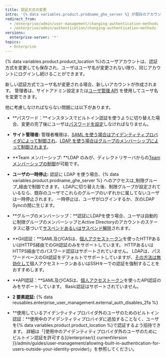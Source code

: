 ```yaml
---
title: 認証方式の変更
intro: '{% data variables.product.prodname_ghe_server %} が既存のアカウントを認証する方法は、いつでも変更できます。'
redirect_from:
  - /enterprise/admin/user-management/changing-authentication-methods
  - /enterprise/admin/authentication/changing-authentication-methods
versions:
  enterprise-server: '*'
topics:
  - Enterprise
---
```


{% data variables.product.product_location %}のユーザアカウントは、認証方式を変更しても保存され、ユーザはユーザ名が変更されない限り、同じアカウントにログインし続けることができます。

新しい認証方式でユーザ名が変更される場合、新しいアカウントが作成されます。 管理者は、サイトアドミン設定または[ユーザ管理 API](/rest/reference/enterprise-admin#update-the-username-for-a-user) を使用してユーザ名を変更できます。

他に考慮しなければならない問題には以下があります。

* **パスワード：**インスタンスでビルトイン認証を使うように切り替えた場合、変更の完了後にユーザは[パスワードを設定](/enterprise/user/articles/how-can-i-reset-my-password/)しなければなりません。

* **サイト管理者:** 管理者権限は、[SAML を使う場合はアイデンティティプロバイダによって制御され](/enterprise/admin/guides/user-management/using-saml/#saml-attributes)、[LDAP を使う場合はグループのメンバーシップによって制御されます](/enterprise/admin/authentication/using-ldap#configuring-ldap-with-your-github-enterprise-server-instance)。

* **Team メンバーシップ: **LDAP のみが、ディレクトリサーバからの[Team メンバーシップの制御](/enterprise/admin/authentication/using-ldap#configuring-ldap-with-your-github-enterprise-server-instance)が可能です。

* **ユーザの一時停止:** 認証に LDAP を使う場合、{% data variables.product.prodname_ghe_server %} へのアクセスは_制限グループ_経由で制御できます。 LDAPに切り替えた後、制限グループが設定されているなら、既存のユーザでこれらのグループのいずれかに属してないユーザは一時停止されます。 一時停止は、ユーザがログインするか、次のLDAP Syncの間に生じます。

* **グループのメンバーシップ：**認証にLDAPを使う場合、ユーザは自動的に制限グループのメンバーシップとActive Directoryのアカウントのステータスに基づいて[サスペンドあるいはサスペンド解除](/enterprise/admin/guides/user-management/suspending-and-unsuspending-users)されます。

* **Git認証：**SAML及びCASは、[個人アクセストークン](/articles/creating-an-access-token-for-command-line-use)を使ったHTTPあるいはHTTPS経由でのGIt認証のみをサポートしています。 HTTPあるいはHTTPS経由でのパスワード認証はサポートされていません。 LDAPは、パスワードベースのGit認証をデフォルトでサポートしていますが、[その方法は無効化して](/enterprise/admin/authentication/using-ldap#disabling-password-authentication-for-git-operations)個人アクセストークンあるいはSSHキーでの認証を強制することをおすすめします。

* **API認証：**SAML及びCASは、[個人アクセストークン](/articles/creating-an-access-token-for-command-line-use)を使ったAPI認証のみをサポートしています。 Basic認証はサポートされていません。

* **2 要素認証:** {% data reusables.enterprise_user_management.external_auth_disables_2fa %}

* **使用しているアイデンティティプロバイダ外のユーザのためのビルトイン認証：**使用中のアイデンティティプロバイダに追加することなく、ユーザを{% data variables.product.product_location %}で認証するよう招待できます。 詳細は「[使用中のアイデンティティプロバイダ外のユーザのためにビルトイン認証を許可する](/enterprise/{{ currentVersion }}/admin/guides/user-management/allowing-built-in-authentication-for-users-outside-your-identity-provider)」を参照してください。
